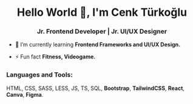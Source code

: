<h1 align="center">Hello World 👋, I'm Cenk Türkoğlu</h1>
<h3 align="center">Jr. Frontend Developer | Jr. UI/UX Designer</h3>

- 🌱 I’m currently learning **Frontend Frameworks and UI/UX Design.**

- ⚡ Fun fact **Fitness, Videogame.**

<p align="left">
</p>

<h3 align="left">Languages and Tools:</h3>
<p align="left">HTML, CSS, SASS, LESS, JS, TS, SQL, <b>Bootstrap</b>, <b>TailwindCSS</b>, <b>React</b>, <b>Canva</b>, <b>Figma</b>.</p>
<!--
**cnktrkgl/cnktrkgl** is a ✨ _special_ ✨ repository because its `README.md` (this file) appears on your GitHub profile.

Here are some ideas to get you started:

- 🔭 I’m currently working on ...
- 🌱 I’m currently learning ...
- 👯 I’m looking to collaborate on ...
- 🤔 I’m looking for help with ...
- 💬 Ask me about ...
- 📫 How to reach me: ...
- 😄 Pronouns: ...
- ⚡ Fun fact: ...
-->
